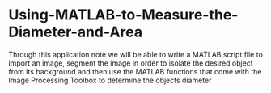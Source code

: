 # Using-MATLAB-to-Measure-the-Diameter-and-Area
Through this application note we will be able to write a MATLAB script file to import an image, segment the image in order to isolate the desired object from its background and then use the MATLAB functions that come with the Image Processing Toolbox to determine the objects diameter
